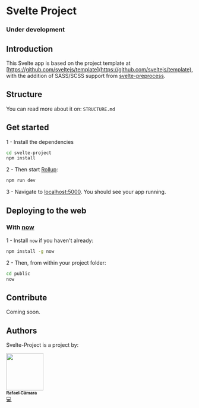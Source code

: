 <p align="center"><h1>Svelte Project</h1></p>
<h3>Under development</h3>

## Introduction

This Svelte app is based on the project template at [https://github.com/sveltejs/template](https://github.com/sveltejs/template), with the addition of SASS/SCSS support from [svelte-preprocess](https://github.com/kaisermann/svelte-preprocess).

## Structure

You can read more about it on: `STRUCTURE.md`

## Get started

1 - Install the dependencies

```bash
cd svelte-project
npm install
```

2 - Then start [Rollup](https://rollupjs.org):

```bash
npm run dev
```

3 - Navigate to [localhost:5000](http://localhost:5000). You should see your app running.

## Deploying to the web

### With [now](https://zeit.co/now)

1 - Install `now` if you haven't already:

```bash
npm install -g now
```

2 - Then, from within your project folder:

```bash
cd public
now
```

## Contribute

Coming soon.

## Authors

Svelte-Project is a project by:

[<img src="https://avatars1.githubusercontent.com/u/9087886?v=4" width="100px;"/><br /><sub><b>Rafael Câmara</b></sub>](https://github.com/rafaelcamaram)<br />[💻](https://github.com/dawnlabs/carbon/commits?author=rafaelcamaram "Code")
